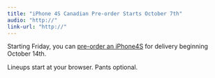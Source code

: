 ```yaml
---
title: "iPhone 4S Canadian Pre-order Starts October 7th"
audio: "http://"
link-url: "http://"
---
```

<p>Starting Friday, you can <a href="http://store.apple.com/ca/browse/home/shop_iphone/family/iphone">pre-order an iPhone4S</a> for delivery beginning October 14th.</p>
<p>Lineups start at your browser. Pants optional.</p>

